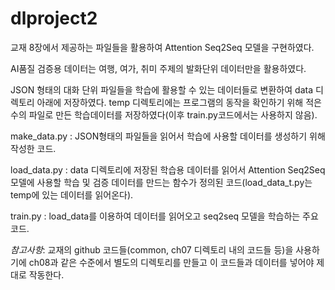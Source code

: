 # dlproject2
교재 8장에서 제공하는 파일들을 활용하여 Attention Seq2Seq 모델을 구현하였다.

AI품질 검증용 데이터는 여행, 여가, 취미 주제의 발화단위 데이터만을 활용하였다.

JSON 형태의 대화 단위 파일들을 학습에 활용할 수 있는 데이터들로 변환하여 data 디렉토리 아래에 저장하였다. temp 디렉토리에는 프로그램의 동작을 확인하기 위해 적은 수의 파일로 만든 학습데이터를 저장하였다(이후 train.py코드에서는 사용하지 않음). 

make_data.py : JSON형태의 파일들을 읽어서 학습에 사용할 데이터를 생성하기 위해 작성한 코드.

load_data.py : data 디렉토리에 저장된 학습용 데이터를 읽어서 Attention Seq2Seq 모델에 사용할 학습 및 검증 데이터를 만드는 함수가 정의된 코드(load_data_t.py는 temp에 있는 데이터를 읽어온다).

train.py : load_data를 이용하여 데이터를 읽어오고 seq2seq 모델을 학습하는 주요 코드.

*참고사항*: 교재의 github 코드들(common, ch07 디렉토리 내의 코드들 등)을 사용하기에 ch08과 같은 수준에서 별도의 디렉토리를 만들고 이 코드들과 데이터를 넣어야 제대로 작동한다. 
